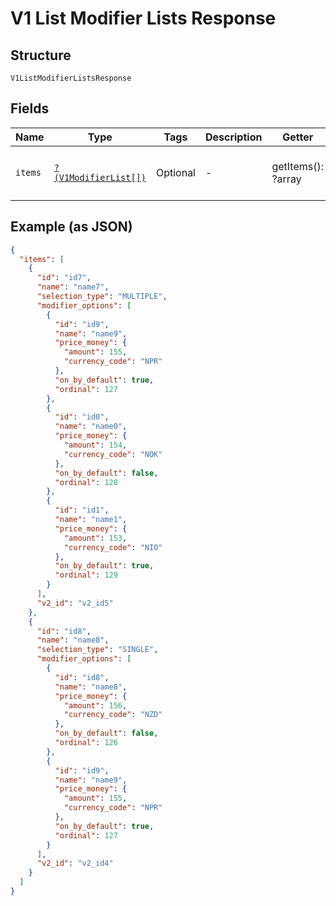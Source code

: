
# V1 List Modifier Lists Response

## Structure

`V1ListModifierListsResponse`

## Fields

| Name | Type | Tags | Description | Getter | Setter |
|  --- | --- | --- | --- | --- | --- |
| `items` | [`?(V1ModifierList[])`](/doc/models/v1-modifier-list.md) | Optional | - | getItems(): ?array | setItems(?array items): void |

## Example (as JSON)

```json
{
  "items": [
    {
      "id": "id7",
      "name": "name7",
      "selection_type": "MULTIPLE",
      "modifier_options": [
        {
          "id": "id9",
          "name": "name9",
          "price_money": {
            "amount": 155,
            "currency_code": "NPR"
          },
          "on_by_default": true,
          "ordinal": 127
        },
        {
          "id": "id0",
          "name": "name0",
          "price_money": {
            "amount": 154,
            "currency_code": "NOK"
          },
          "on_by_default": false,
          "ordinal": 128
        },
        {
          "id": "id1",
          "name": "name1",
          "price_money": {
            "amount": 153,
            "currency_code": "NIO"
          },
          "on_by_default": true,
          "ordinal": 129
        }
      ],
      "v2_id": "v2_id5"
    },
    {
      "id": "id8",
      "name": "name8",
      "selection_type": "SINGLE",
      "modifier_options": [
        {
          "id": "id8",
          "name": "name8",
          "price_money": {
            "amount": 156,
            "currency_code": "NZD"
          },
          "on_by_default": false,
          "ordinal": 126
        },
        {
          "id": "id9",
          "name": "name9",
          "price_money": {
            "amount": 155,
            "currency_code": "NPR"
          },
          "on_by_default": true,
          "ordinal": 127
        }
      ],
      "v2_id": "v2_id4"
    }
  ]
}
```

